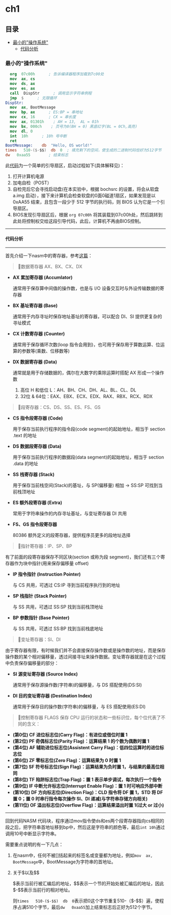 # ch1

## 目录

-   [最小的"操作系统"](#最小的操作系统)
    -   [代码分析   ](#代码分析---)


### 最小的"操作系统"

```nasm
  org  07c00h      ; 告诉编译器程序加载到7c00处
  mov  ax, cs
  mov  ds, ax
  mov  es, ax
  call  DispStr      ; 调用显示字符串例程
  jmp  $      ; 无限循环
DispStr:
  mov  ax, BootMessage
  mov  bp, ax      ; ES:BP = 串地址
  mov  cx, 16      ; CX = 串长度
  mov  ax, 01301h    ; AH = 13,  AL = 01h
  mov  bx, 000ch    ; 页号为0(BH = 0) 黑底红字(BL = 0Ch,高亮)
  mov  dl, 0
  int  10h      ; 10h 号中断
  ret
BootMessage:    db  "Hello, OS world!"
times   510-($-$$)  db  0  ; 填充剩下的空间，使生成的二进制代码恰好为512字节
dw   0xaa55        ; 结束标志
```

此[代码](https://www.wolai.com/5TaHG3LFHNNyDfZc2p9jpb#d3Q5GsY3UuG5MMM9ozxL92 "代码")为一个简单的引导扇区，启动过程如下(具体解释见)：

1.  打开计算机电源
2.  加电自检（POST）
3.  自检完后它会寻找启动盘(在本实验中，根据 bochsrc 的设置，将会从软盘a.img 启动），接下来计算机会检查软盘的0面0磁道1扇区，如果发现是以0xAA55 结束，且包含一段少于 512 字节的执行码，则 BIOS 认为它是一个引导扇区。
4.  BIOS发现引导扇区后，根据 `org 07c00h` 将其装载到07c00h处，然后跳转到此处将控制权交给这段引导代码，此后，计算机不再由BIOS控制。

***

#### 代码分析  &#x20;

***

首先介绍一下nasm中的寄存器，参考[这篇](https://blog.csdn.net/weixin_44691608/article/details/109851814 "这篇")：

> 📌数据寄存器 AX、BX、CX、DX

-   **AX 累加寄存器 (Accumlator)**

    &#x20;通常用于保存算中间值的操作数，也是与 I/O 设备交互时与外设传输数据的寄存器
-   **BX 基址寄存器 (Base)**

    通常用于内存寻址时保存地址基址的寄存器，可以配合 DI、SI 提供更复杂的寻址模式
-   **CX 计数寄存器 (Counter)**

    通常用于保存循环次数(loop 指令会用到)，也可用于保存用于算数运算、位运算的参数等(乘数、位移数等)&#x20;
-   **DX 数据寄存器 (Data)**

    通常就是用于存储数据的，偶尔在大数字的乘除运算时搭配 AX 形成一个操作数
    1.  高位 H 和低位 L：AH、BH、CH、DH、AL、BL、CL、DL
    2.  32位 & 64位：EAX、EBX、ECX、EDX、RAX、RBX、RCX、RDX

> 📌段寄存器：CS、DS、SS、ES、FS、GS

-   **CS 指令段寄存器 (Code)**

    用于保存当前执行程序的指令段(code segment)的起始地址，相当于 section .text 的地址
-   **DS 数据段寄存器 (Data)**

    用于保存当前执行程序的数据段(data segment)的起始地址，相当于 section .data 的地址
-   **SS 栈寄存器 (Stack)**

    用于保存当前栈空间(Stack)的基址，与 SP(偏移量) 相加 -> SS:SP 可找到当前栈顶地址
-   **ES 额外段寄存器 (Extra)**

    常用于字符串操作的内存寻址基址，与变址寄存器 DI 共用
-   **FS、GS 指令段寄存器**

    80386 额外定义的段寄存器，提供程序员更多的段地址选择

> 📌指针寄存器：IP、SP、BP

有了前面的段寄存器保存不同区块(section 或称为段 segment)，我们还有三个寄存器作为块中指针(用来保存偏移量 offset)

-   **IP 指令指针 (Instruction Pointer)**

    与 CS 共用，可透过 CS:IP 寻到当前程序执行到的地址
-   **SP 栈指针 (Stack Pointer)**

    与 SS 共用，可透过 SS:SP 找到当前栈顶地址
-   **BP 参数指针 (Base Pointer)**

    与 SS 共用，可透过 SS:BP 找到当前栈底地址

> 📌变址寄存器：SI、DI

由于寄存器有限，有时候我们并不会直接保存操作数或是操作数的地址，而是保存操作数的某个相对偏移量，透过间接寻址来操作数据。变址寄存器就是在这个过程中负责保存偏移量的部分：

-   **SI 源变址寄存器 (Source Index)**

    通常用于保存源操作数(字符串)的偏移量，与 DS 搭配使用(DS:SI)
-   **DI 目的变址寄存器 (Destination Index)**

    通常用于保存目的操作数(字符串)的偏移量，与 ES 搭配使用(ES:DI)

> 📌控制寄存器 FLAGS 保存 CPU 运行的状态和一些标识位，每个位代表了不同的含义：

-   **(第0位) CF 进位标志位(Carry Flag)：有进位或借位时置 1**
-   **(第2位) PF 奇偶标志位(Parity Flag)：运算结果 1 的个数为偶数时置 1**
-   **(第4位) AF 辅助进位标志位(Assistent Carry Flag)：低四位运算时的进位标志位**
-   **(第6位) ZF 零标志位(Zero Flag)：运算结果为 0 时置 1**
-   **(第7位) SF 符号标志位(Sign Flag)：运算结果为负时置 1，与结果的最高位相同**
-   **(第8位) TF 陷阱标志位(Trap Flag)：置 1 表示单步调试，每次执行一个指令**
-   **(第9位) IF 中断允许标志位(Interrupt Enable Flag)：置 1 时可响应外部中断**
-   **(第10位) DF 方向标志位(Direction Flag)：CLD 指令将 DF 置 1，STD 将 DF 置 0；置 0 时串行指令每次操作 SI、DI 递减(与字符串存储方向相关)**
-   **(第11位) OF 溢出标志位(Overflow Flag)：运算结果溢出时置 1(过大 or 过小)**   &#x20;

***

&#x20;    回到代码NASM 代码块，程序通过mov指令使ds和es两个段寄存器指向cs相同的段之后，把字符串首地址移到bp中，然后这是字符串的颜色等，最后`int 10h`通过调用10号中断显示字符串。

需要重点说明的有一下几点：

1.  在nasm中，任何不被\[]括起来的标签名或变量都为地址，例如`mov  ax, BootMessage`中，BootMessage为字符串的首地址。
2.  关于\$以及\$\$

    \$表示当前行被汇编后的地址，\$\$表示一个节的开始处被汇编后的地址，因此\$-\$\$表示当前行的相对地址。

    则`times   510-($-$$)  db  0`表示把0这个字节重复510-（\$-\$\$）遍，使程序占满510个字节，最后`dw   0xaa55`加上结束标志后正好为512个字节。



